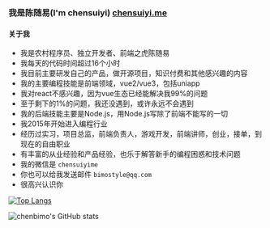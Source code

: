 ### 我是陈随易(I'm chensuiyi) [chensuiyi.me](https://chensuiyi.me) 


#### 关于我
  

- 我是农村程序员、独立开发者、前端之虎陈随易
- 我每天的代码时间超过16个小时
- 我目前主要研发自己的产品，做开源项目，知识付费和其他感兴趣的内容
- 我的主要编程技能是前端领域，vue2/vue3，包括uniapp
- 我对react不感兴趣，因为vue生态已经能解决我99%的问题
- 至于剩下的1%的问题，我还没遇到，或许永远不会遇到
- 我的后端技能主要是Node.js，用Node.js写除了前端不能写的一切
- 我2015年开始进入编程行业
- 经历过实习，项目总监，前端负责人，游戏开发，前端讲师，创业，接单，到现在的自由职业
- 有丰富的从业经验和产品经验，也乐于解答新手的编程困惑和技术问题
- 我的微信是 `chensuiyime`
- 你也可以给我发送邮件 `bimostyle@qq.com`
- 很高兴认识你

[![Top Langs](https://github-readme-stats.vercel.app/api/top-langs/?username=chenbimo)](https://github.com/anuraghazra/github-readme-stats)

![chenbimo's GitHub stats](https://github-readme-stats.vercel.app/api?username=chenbimo&border_color=2e4058)


  



